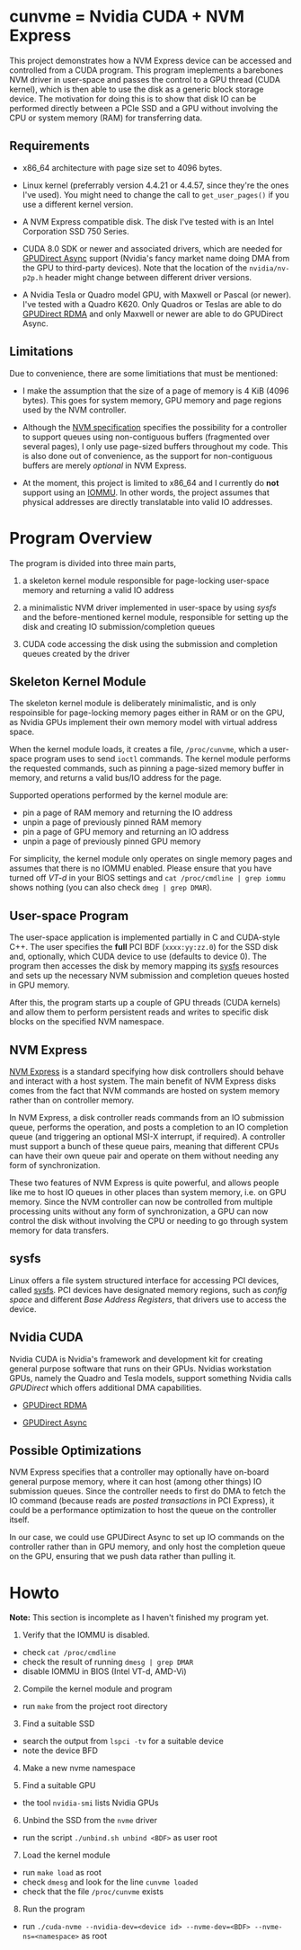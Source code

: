 cunvme = Nvidia CUDA + NVM Express
==================================

This project demonstrates how a NVM Express device can be accessed and 
controlled from a CUDA program. This program imeplements a barebones NVM driver 
in user-space and passes the control to a GPU thread (CUDA kernel), which is 
then able to use the disk as a generic block storage device.
The motivation for doing this is to show that disk IO can be performed
directly between a PCIe SSD and a GPU without involving the CPU or system
memory (RAM) for transferring data.


Requirements
---------------------------------
 * x86\_64 architecture with page size set to 4096 bytes.

 * Linux kernel (preferrably version 4.4.21 or 4.4.57, since they're 
   the ones I've used). You might need to change the call to 
   `get_user_pages()` if you use a different kernel version.

 * A NVM Express compatible disk. 
   The disk I've tested with is an Intel Corporation SSD 750 Series.

 * CUDA 8.0 SDK or newer and associated drivers, which are needed for 
   [GPUDirect Async](#nvidia-cuda) support (Nvidia's fancy market name doing 
   DMA from the GPU to third-party devices). Note that the location of the 
   `nvidia/nv-p2p.h` header might change between different driver versions.
    
 * A Nvidia Tesla or Quadro model GPU, with Maxwell or Pascal (or newer).
   I've tested with a Quadro K620. Only Quadros or Teslas are able to do
   [GPUDirect RDMA](#nvidia-cuda) and only Maxwell or newer are able to do 
   GPUDirect Async.


Limitations
---------------------------------
Due to convenience, there are some limitiations that must be mentioned:

 * I make the assumption that the size of a page of memory is 4 KiB 
   (4096 bytes). This goes for system memory, GPU memory and page regions
   used by the NVM controller.
   
 * Although the [NVM specification](#nvm-express) specifies the possibility
   for a controller to support queues using non-contiguous buffers (fragmented
   over several  pages), I only use page-sized buffers throughout my code. 
   This is also done out of convenience, as the support for non-contiguous 
   buffers are merely _optional_ in NVM  Express.

 * At the moment, this project is limited to x86\_64 and I currently do __not__
   support using an 
   [IOMMU](https://en.wikipedia.org/wiki/Input%E2%80%93output_memory_management_unit).
   In other words, the project assumes that physical addresses are directly 
   translatable into valid IO addresses.



Program Overview
==================================
The program is divided into three main parts,

 1. a skeleton kernel module responsible for page-locking user-space memory
    and returning a valid IO address

 2. a minimalistic NVM driver implemented in user-space by using _sysfs_ and
    the before-mentioned kernel module, responsible for setting up the disk
    and creating IO submission/completion queues

 3. CUDA code accessing the disk using the submission and completion queues 
    created by the driver


Skeleton Kernel Module
---------------------------------
The skeleton kernel module is deliberately minimalistic, and is only 
respoinsible for page-locking memory pages either in RAM or on the GPU, as
Nvidia GPUs implement their own memory model with virtual address space.

When the kernel module loads, it creates a file, `/proc/cunvme`, which a user-
space program uses to send `ioctl` commands. The kernel module performs the
requested commands, such as pinning a page-sized memory buffer in memory, and 
returns a valid bus/IO address for the page.

Supported operations performed by the kernel module are:
 * pin a page of RAM memory and returning the IO address
 * unpin a page of previously pinned RAM memory
 * pin a page of GPU memory and returning an IO address 
 * unpin a page of previously pinned GPU memory

For simplicity, the kernel module only operates on single memory pages and 
assumes that there is no IOMMU enabled. Please ensure that you have turned 
off _VT-d_ in your BIOS settings and `cat /proc/cmdline | grep iommu` shows 
nothing (you can also check `dmeg | grep DMAR`).


User-space Program
---------------------------------
The user-space application is implemented partially in C and CUDA-style C++.
The user specifies the __full__ PCI BDF (`xxxx:yy:zz.0`) for the SSD disk and,
optionally, which CUDA device to use (defaults to device 0). The program then
accesses the disk by memory mapping its [sysfs](#sysfs) resources and sets up
the necessary NVM submission and completion queues hosted in GPU memory.

After this, the program starts up a couple of GPU threads (CUDA kernels) and
allow them to perform persistent reads and writes to specific disk blocks on
the specified NVM namespace.


NVM Express
---------------------------------
[NVM Express](http://www.nvmexpress.org/wp-content/uploads/NVM_Express_1_2_1_Gold_20160603.pdf)
is a standard specifying how disk controllers should behave and interact with
a host system. The main benefit of NVM Express disks comes from the fact that
NVM commands are hosted on system memory rather than on controller memory.

In NVM Express, a disk controller reads commands from an IO submission queue,
performs the operation, and posts a completion to an IO completion queue (and
triggering an optional MSI-X interrupt, if required). A controller must 
support a bunch of these queue pairs, meaning that different CPUs can have 
their own queue pair and operate on them without needing any form of 
synchronization.

These two features of NVM Express is quite powerful, and allows people like me
to host IO queues in other places than system memory, i.e. on GPU memory. 
Since the NVM controller can now be controlled from multiple processing units
without any form of synchronization, a GPU can now control the disk without
involving the CPU or needing to go through system memory for data transfers.


sysfs
---------------------------------
Linux offers a file system structured interface for accessing PCI devices, 
called [sysfs](https://www.kernel.org/doc/Documentation/filesystems/sysfs-pci.txt). 
PCI devices have designated memory regions, such as _config space_ and 
different _Base Address Registers_, that drivers use to access the device.



Nvidia CUDA
---------------------------------
Nvidia CUDA is Nvidia's framework and development kit for creating general
purpose software that runs on their GPUs. Nvidias workstation GPUs, namely the
Quadro and Tesla models, support something Nvidia calls _GPUDirect_ which 
offers additional DMA capabilities.

 * [GPUDirect RDMA](http://docs.nvidia.com/cuda/gpudirect-rdma/#axzz4a6tqNDAe)

 * [GPUDirect Async](http://on-demand.gputechconf.com/gtc/2016/presentation/s6264-davide-rossetti-GPUDirect.pdf)



Possible Optimizations
---------------------------------
NVM Express specifies that a controller may optionally have on-board general
purpose memory, where it can host (among other things) IO submission queues.
Since the controller needs to first do DMA to fetch the IO command (because
reads are _posted transactions_ in PCI Express), it could be a performance
optimization to host the queue on the controller itself.

In our case, we could use GPUDirect Async to set up IO commands on the
controller rather than in GPU memory, and only host the completion queue
on the GPU, ensuring that we push data rather than pulling it.


Howto
==================================
**Note:** This section is incomplete as I haven't finished my program yet.

 1. Verify that the IOMMU is disabled.
   
   * check `cat /proc/cmdline`
   * check the result of running `dmesg | grep DMAR`
   * disable IOMMU in BIOS (Intel VT-d, AMD-Vi)

 2. Compile the kernel module and program

   * run `make` from the project root directory

 3. Find a suitable SSD
   
   * search the output from `lspci -tv` for a suitable device
   * note the device BFD

 4. Make a new nvme namespace

 5. Find a suitable GPU

   * the tool `nvidia-smi` lists Nvidia GPUs

 6. Unbind the SSD from the `nvme` driver
 
   * run the script `./unbind.sh unbind <BDF>` as user root

 7. Load the kernel module

   * run `make load` as root
   * check `dmesg` and look for the line `cunvme loaded`
   * check that the file `/proc/cunvme` exists

 8. Run the program

   * run `./cuda-nvme --nvidia-dev=<device id> --nvme-dev=<BDF> --nvme-ns=<namespace>` as root

